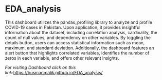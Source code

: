 # EDA_analysis
This dashboard utilizes the pandas_profiling library to analyze and profile COVID-19 cases in Pakistan. Upon application, it provides insightful information about the dataset, including correlation analysis, cardinality, the count of null values, and dependency on other variables. By toggling the details button, users can access statistical information such as mean, maximum, and standard deviation. Additionally, the dashboard features an alert button that highlights correlated variables, identifies the number of zeros in each variable, and offers other relevant insights.

*For visiting Dashboard click on this link*:https://husmanmalik.github.io/EDA_analysis/

